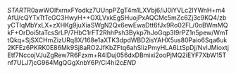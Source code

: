 $START$R0awWOIfxrnxFYodkz7UUnpPZgT4m1LXVbj6/iJ0iYVLc2lYWnH+m4AfU/cQYTxTtTcGC3HwyH++GXLVxkEgSHuojPxAQCMc5mZc6Zj3c9KQ4/zbyCTIqMbYxLX+zXHKg9juXiaSWgN2Qx6ewEwaDtt6fJx9Ro02FL/0oBWmMQkF+OrDoi5taTcsSrLP/7HbC1rFT2RhhPsh3Bykp7hJoGqp3l9rPZ1n5pew/WmTtQkq+SjSXCHmZizURq8X/168e1aXTK3dpdWBD2isYAHX5us80Paio6Sqa6uk2KFEz6PKRK0E86Mk9Sj8aRO2JfKbZFtq6ahSIizPmyHLA6LtSpDj/NvIJMioxtjEtf7NccojVJuZgRew7R6Fzxm+R4lDuj056dxDBmixi2ooPjMQ2iEYF7XbW15Tnf7ULJ7jcG964MgQGgXnbY6P/Ci4hi2c$END$